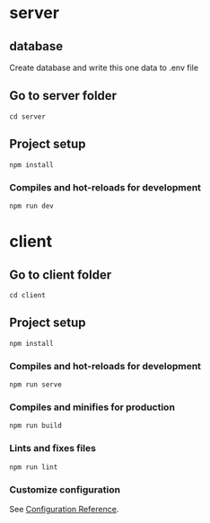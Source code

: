 # server

## database
Create database and write this one data to .env file

## Go to server folder
```
cd server
```

## Project setup
```
npm install
```

### Compiles and hot-reloads for development
```
npm run dev
```

# client

## Go to client folder
```
cd client
```

## Project setup
```
npm install
```

### Compiles and hot-reloads for development
```
npm run serve
```

### Compiles and minifies for production
```
npm run build
```

### Lints and fixes files
```
npm run lint
```

### Customize configuration
See [Configuration Reference](https://cli.vuejs.org/config/).
